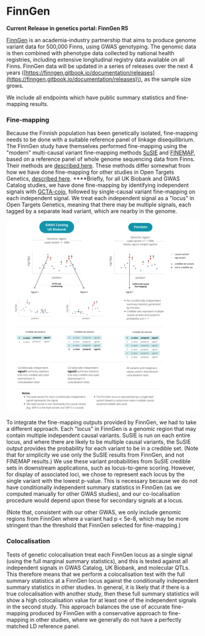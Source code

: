 # FinnGen

**Current Release in genetics portal: FinnGen R5**

[FinnGen](https://www.finngen.fi/en) is an academia-industry partnership that aims to produce genome variant data for 500,000 Finns, using GWAS genotyping. The genomic data is then combined with phenotype data collected by national health registries, including extensive longitudinal registry data available on all Finns. FinnGen data will be updated in a series of releases over the next 4 years \([https://finngen.gitbook.io/documentation/releases](https://finngen.gitbook.io/documentation/releases)\), as the sample size grows.

We include all endpoints which have public summary statistics and fine-mapping results.

### Fine-mapping

Because the Finnish population has been genetically isolated, fine-mapping needs to be done with a suitable reference panel of linkage disequilibrium. The FinnGen study have themselves performed fine-mapping using the "modern" multi-causal variant fine-mapping methods [SuSIE](https://stephenslab.github.io/susieR/index.html) and [FINEMAP](http://www.christianbenner.com/), based on a reference panel of whole genome sequencing data from Finns. Their methods are [described here](https://finngen.gitbook.io/documentation/methods/finemapping). These methods differ somewhat from how we have done fine-mapping for other studies in Open Targets Genetics, [described here](assigning-traits-to-loci.md#fine-mapping-expansion). ****Briefly, for all UK Biobank and GWAS Catalog studies, we have done fine-mapping by identifying independent signals with [GCTA-cojo](https://cnsgenomics.com/software/gcta/#COJO), followed by single-causal variant fine-mapping on each independent signal. We treat each independent signal as a "locus" in Open Targets Genetics, meaning that there may be multiple signals, each tagged by a separate lead variant, which are nearby in the genome.

![](../.gitbook/assets/finngen-figure-v5.png)

To integrate the fine-mapping outputs provided by FinnGen, we had to take a different approach. Each "locus" in FinnGen is a genomic region that may contain multiple independent causal variants. SuSIE is run on each entire locus, and where there are likely to be multiple causal variants, the SuSIE output provides the probability for each variant to be in a credible set. \(Note that for simplicity we use only the SuSIE results from FinnGen, and not FINEMAP results.\) We use these variant probabilities from SuSIE credible sets in downstream applications, such as locus-to-gene scoring. However, for display of associated loci, we chose to represent each locus by the single variant with the lowest p-value. This is necessary because we do not have conditionally independent summary statistics in FinnGen \(as we computed manually for other GWAS studies\), and our co-localisation procedure would depend upon these for secondary signals at a locus.

\(Note that, consistent with our other GWAS, we only include genomic regions from FinnGen where a variant had p &lt; 5e-8, which may be more stringent than the threshold that FinnGen selected for fine-mapping.\)

### Colocalisation

Tests of genetic colocalisation treat each FinnGen locus as a single signal \(using the full marginal summary statistics\), and this is tested against all independent signals in GWAS Catalog, UK Biobank, and molecular QTLs. This therefore means that we perform a colocalisation test with the full summary statistics at a FinnGen locus against the conditionally independent summary statistics in other studies. In general, it is likely that if there is a true colocalisation with another study, then these full summary statistics will show a high colocalisation value for at least one of the independent signals in the second study. This approach balances the use of accurate fine-mapping produced by FinnGen with a conservative approach to fine-mapping in other studies, where we generally do not have a perfectly matched LD reference panel.  


